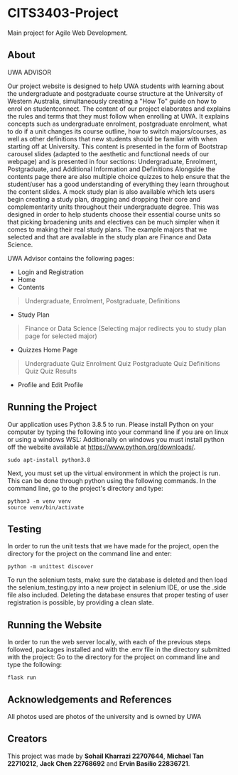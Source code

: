 # CITS3403-Project

Main project for Agile Web Development.

## About
UWA ADVISOR

Our project website is designed to help UWA students with learning about the undergraduate and postgraduate course structure at the University of Western Australia, simultaneously creating a "How To" guide on how to enrol on studentconnect. 
The content of our project elaborates and explains the rules and terms that they must follow when enrolling at UWA. It explains concepts such as undergraduate enrolment, postgraduate enrolment, what to do if a unit changes its course outline, how to switch majors/courses, as well as other definitions that new students should be familiar with when starting off at University.
This content is presented in the form of Bootstrap carousel slides (adapted to the aesthetic and functional needs of our webpage) and is presented in four sections: Undergraduate, Enrolment, Postgraduate, and Additional Information and Definitions
Alongside the contents page there are also multiple choice quizzes to help ensure that the student/user has a good understanding of everything they learn throughout the content slides.
A mock study plan is also available which lets users begin creating a study plan, dragging and dropping their core and complementarity units throughout their undergraduate degree. This was designed in order to help students choose their essential course units so that picking broadening units and electives can be much simpler when it comes to making their real study plans.
The example majors that we selected and that are available in the study plan are Finance and Data Science.

UWA Advisor contains the following pages:
- Login and Registration
- Home
- Contents
> Undergraduate, Enrolment, Postgraduate, Definitions
- Study Plan
> Finance or Data Science (Selecting major redirects you to study plan page for selected major) 
- Quizzes Home Page
> Undergraduate Quiz
> Enrolment Quiz
> Postgraduate Quiz
> Definitions Quiz
> Quiz Results
- Profile and Edit Profile

## Running the Project

Our application uses Python 3.8.5 to run. Please install Python on your computer by typing the following into your command line if you are on linux or using a windows WSL: 
Additionally on windows you must install python off the website available at https://www.python.org/downloads/. 
```
sudo apt-install python3.8
```

Next, you must set up the virtual environment in which the project is run. This can be done through python using the following commands.
In the command line, go to the project's directory and type: 
```
python3 -m venv venv
source venv/bin/activate
```

## Testing

In order to run the unit tests that we have made for the project, open the directory for the project on the command line and enter:
```
python -m unittest discover
```
To run the selenium tests, make sure the database is deleted and then load the selenium_testing.py into a new project in selenium IDE, or use the .side file also included. Deleting the database ensures that proper testing of user registration is possible, by providing a clean slate.


## Running the Website

In order to run the web server locally, with each of the previous steps followed, packages installed and with the .env file in the directory submitted with the project:
Go to the directory for the project on command line and type the following:
```
flask run
```

## Acknowledgements and References
All photos used are photos of the university and is owned by UWA


## Creators
This project was made by **Sohail Kharrazi 22707644**, **Michael Tan 22710212**, **Jack Chen 22768692** and **Ervin Basilio 22836721**.

